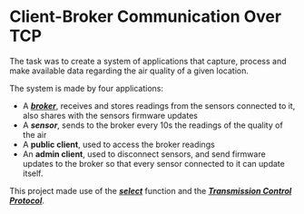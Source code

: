 
# Client-Broker Communication Over TCP

The task was to create a system of applications that capture,
process and make available data regarding the air quality of a given location.

The system is made by four applications:
- A [***broker***](https://en.wikipedia.org/wiki/Message_broker), receives and stores readings from the sensors connected to it, also shares with the sensors firmware updates
- A ***sensor***, sends to the broker every 10s the readings of the quality of the air
- A **public client**, used to access the broker readings
- An **admin client**, used to disconnect sensors, and send firmware updates to the broker so that every sensor connected to it can update itself.

This project made use of the [***select***](https://www.man7.org/linux/man-pages/man2/select.2.html) function and the [***Transmission Control Protocol***](https://en.wikipedia.org/wiki/Transmission_Control_Protocol).

